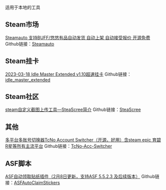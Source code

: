 <!-- ## 本地工具 -->

适用于本地的工具

## Steam市场

[Steamauto 支持BUFF/悠悠有品自动发货 自动上架 自动接受报价 开源免费](https://keylol.com/t889432-1-1)
Github链接：[Steamauto](https://github.com/jiajiaxd/Steamauto)

## Steam挂卡

[2023-03-18 Idle Master Extended v1.10超速挂卡](https://keylol.com/t464477-1-1)
Github链接：[idle_master_extended](https://github.com/JonasNilson/idle_master_extended/)

## Steam社区

[steam自定义截图上传工具—SteaScree简介](https://keylol.com/t800280-1-1)
Github链接：[SteaScree](https://github.com/awthwathje/SteaScree)

## 其他

[多平台多账号切换器TcNo Account Switcher（开源，好用）含steam epic 育碧 R星等所有主流平台](https://keylol.com/t901620-1-1)
Github链接：[TcNo-Acc-Switcher](https://github.com/TCNOco/TcNo-Acc-Switcher)

## ASF脚本

[ASF自动领取贴纸插件（2月8日更新，支持ASF 5.5.2.3 及后续版本）](https://keylol.com/t928966-1-1)
Github链接：[ASFAutoClaimStickers](https://github.com/DevSplash/ASFAutoClaimStickers)
